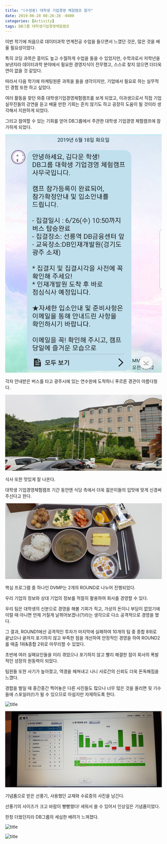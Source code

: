 ```yaml
---
title: "(수정중) 대학생 기업경영 체험캠프 참가"
date: 2019-06-28 08:26:28 -0400
categories: [Activity]
tags: DB그룹 대학생기업경영체험캠프
---
```


이번 학기에 처음으로 데이터과학 연계전공 수업을 들으면서 느꼈던 것은, 많은 것을 배울 필요성이었다.

특히 코딩 과목은 흥미도 높고 수월하게 수업을 들을 수 있었지만, 수학과로서 저학년을 보낸지라 데이터과학 분야에서 필요한 경영지식이 전무했고, 스스로 찾지 않으면 더더욱 연이 없을 것 같았다. 

따라서 다음 학기에 마케팅원론 과목을 들을 생각이지만, 기업에서 필요로 하는 실무적인 경험 또한 하고 싶었다.

여러 활동을 찾던 와중 대학생기업경영체험캠프를 보게 되었고, 이과생으로서 직접 기업 실무진들의 강연을 듣고 배울 만한 기회는 흔치 않기도 하고 굉장히 도움이 될 것이라 생각해서 지원하게 되었다.

그리고 참여할 수 있는 기회를 얻어 DB그룹에서 주관한 대학생 기업경영 체험캠프에 참가하게 되었다.

![title](/img/DB문자.jpg)

각자 안내받은 버스를 타고 광주시에 있는 연수원에 도착하니 푸르른 경관이 아름다웠다.

![title](/img/DB경관.jpg)

식사 또한 맛있게 잘 나온다.

대학생 기업경영체험캠프 기간 동안엔 식당 측에서 더욱 젊은이들의 입맛에 맞게 신경써주신다고 한다.

![title](/img/DB_식사.jpg)

핵심 프로그램 중 하나인 DVMP는 2개의 ROUND로 나누어 진행되었다.

우리 기업의 정보와 상대 기업의 정보를 적절히 활용하여 회사를 경영할 수 있다.

우리 팀은 대학생의 신분으로 경영을 해볼 기회가 적고, 가상의 돈이니 부담이 없었기에 이럴 때 아니면 언제 거칠게 날뛰어보겠나(?)라는 생각으로 다소 공격적으로 경영을 했다.

그 결과, ROUND1에선 공격적인 투자가 마지막에 실패하여 10개의 팀 중 종합 8위로 끝났으나 끝까지 포기하지 않고 부족한 점을 개선하여 안정적인 경영을 하여 ROUND2를 매출 1위&종합 2위로 마무리할 수 있었다.

초반에 여러 실패요인들을 미리 겪었으나 포기하지 않고 빨리 해결한 점이 회사의 폭발적인 성장의 원동력이 되었다.

팀원들 또한 사기가 높아졌고, 역경을 헤쳐내고 나니 서로간의 신뢰도 더욱 돈독해짐을 느꼈다.

경합을 벌일 때 중간중간 찍어놓은 다른 사진들도 많으나 너무 많은 것을 올리면 뒷 기수들에 스포일러(!)가 될 수 있으므로 아쉽지만 자제하도록 한다.

![title](/img/DB_매출.jpg)

![title](/img/DB_최종결과.jpg)

기념품으로 받은 선풍기, 사용했던 교재와 수료증의 사진을 남긴다.

선풍기의 사이즈가 크고 바람이 빵빵했다! 세워서 쓸 수 있어서 인상깊은 기념품이었다.

한창 더웠던지라 DB그룹의 세심한 배려가 느껴졌다.

![title](/img/DB1jpg)

![title](/img/DB_수료증.jpg)

